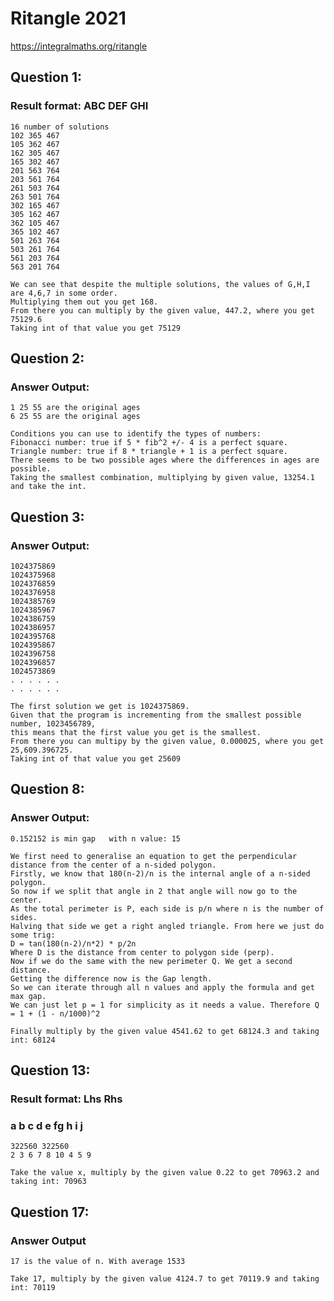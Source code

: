 # Ritangle 2021 
https://integralmaths.org/ritangle

## Question 1:  
### Result format: ABC DEF GHI

	16 number of solutions
	102 365 467
	105 362 467
	162 305 467
	165 302 467
	201 563 764
	203 561 764
	261 503 764
	263 501 764
	302 165 467
	305 162 467
	362 105 467
	365 102 467
	501 263 764
	503 261 764
	561 203 764
	563 201 764

	We can see that despite the multiple solutions, the values of G,H,I are 4,6,7 in some order.
	Multiplying them out you get 168.
	From there you can multiply by the given value, 447.2, where you get 75129.6
	Taking int of that value you get 75129

## Question 2:  
### Answer Output:

	1 25 55 are the original ages
	6 25 55 are the original ages
	
	Conditions you can use to identify the types of numbers:
	Fibonacci number: true if 5 * fib^2 +/- 4 is a perfect square.
	Triangle number: true if 8 * triangle + 1 is a perfect square.
	There seems to be two possible ages where the differences in ages are possible.
	Taking the smallest combination, multiplying by given value, 13254.1 and take the int.


## Question 3:  
### Answer Output:

	1024375869
	1024375968
	1024376859
	1024376958
	1024385769
	1024385967
	1024386759
	1024386957
	1024395768
	1024395867
	1024396758
	1024396857
	1024573869
	. . . . . .
	. . . . . .

	The first solution we get is 1024375869.
	Given that the program is incrementing from the smallest possible number, 1023456789,
	this means that the first value you get is the smallest.
	From there you can multipy by the given value, 0.000025, where you get 25,609.396725.
	Taking int of that value you get 25609

## Question 8:
### Answer Output:

	0.152152 is min gap   with n value: 15
	
	We first need to generalise an equation to get the perpendicular distance from the center of a n-sided polygon.
	Firstly, we know that 180(n-2)/n is the internal angle of a n-sided polygon. 
	So now if we split that angle in 2 that angle will now go to the center.
	As the total perimeter is P, each side is p/n where n is the number of sides.
	Halving that side we get a right angled triangle. From here we just do some trig:
	D = tan(180(n-2)/n*2) * p/2n
	Where D is the distance from center to polygon side (perp).
	Now if we do the same with the new perimeter Q. We get a second distance.
	Getting the difference now is the Gap length. 
	So we can iterate through all n values and apply the formula and get max gap.
	We can just let p = 1 for simplicity as it needs a value. Therefore Q = 1 + (1 - n/1000)^2
	
	Finally multiply by the given value 4541.62 to get 68124.3 and taking int: 68124

## Question 13:
### Result format: Lhs Rhs
### a b c d e fg h i j
	
	322560 322560
	2 3 6 7 8 10 4 5 9
	
	Take the value x, multiply by the given value 0.22 to get 70963.2 and taking int: 70963
	
## Question 17:
### Answer Output
	
	17 is the value of n. With average 1533
	
	Take 17, multiply by the given value 4124.7 to get 70119.9 and taking int: 70119
	

